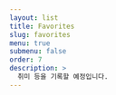 ```yaml
---
layout: list
title: Favorites
slug: favorites
menu: true
submenu: false
order: 7
description: >
  취미 등을 기록할 예정입니다.
---
```

